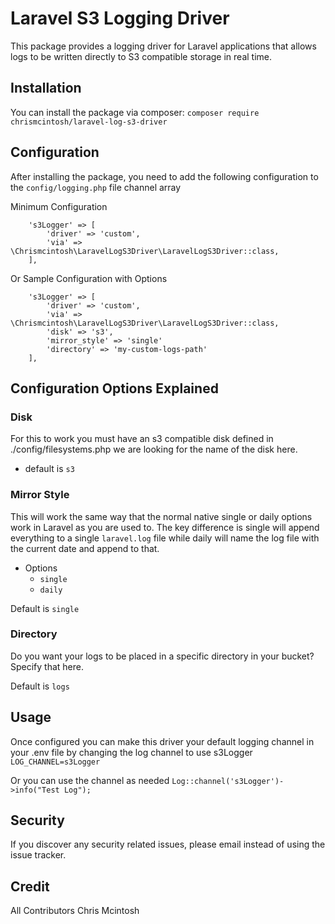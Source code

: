 # Laravel S3 Logging Driver

This package provides a logging driver for Laravel applications that allows logs to be written directly to S3 compatible storage in real time.

## Installation

You can install the package via composer:
`composer require chrismcintosh/laravel-log-s3-driver`

## Configuration

After installing the package, you need to add the following configuration to the `config/logging.php` file channel array

Minimum Configuration

```
    's3Logger' => [
        'driver' => 'custom',
        'via' => \Chrismcintosh\LaravelLogS3Driver\LaravelLogS3Driver::class,
    ],
```

Or Sample Configuration with Options

```
    's3Logger' => [
        'driver' => 'custom',
        'via' => \Chrismcintosh\LaravelLogS3Driver\LaravelLogS3Driver::class,
        'disk' => 's3',
        'mirror_style' => 'single'
        'directory' => 'my-custom-logs-path'
    ],
```

## Configuration Options Explained

### Disk

For this to work you must have an s3 compatible disk defined in ./config/filesystems.php we are looking for the name of the disk here.

- default is `s3`

### Mirror Style

This will work the same way that the normal native single or daily options work in Laravel as you are used to. The key difference is single will append everything to a single `laravel.log` file while daily will name the log file with the current date and append to that.

- Options
  - `single`
  - `daily`

Default is `single`

### Directory

Do you want your logs to be placed in a specific directory in your bucket? Specify that here.

Default is `logs`

## Usage

Once configured you can make this driver your default logging channel in your .env file by changing the log channel to use s3Logger
`LOG_CHANNEL=s3Logger`

Or you can use the channel as needed
`Log::channel('s3Logger')->info("Test Log");`

## Security

If you discover any security related issues, please email instead of using the issue tracker.

## Credit

All Contributors
Chris Mcintosh
